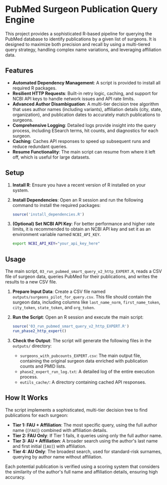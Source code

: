 # PubMed Surgeon Publication Query Engine

This project provides a sophisticated R-based pipeline for querying the PubMed database to identify publications by a given list of surgeons. It is designed to maximize both precision and recall by using a multi-tiered query strategy, handling complex name variations, and leveraging affiliation data.

## Features

- **Automated Dependency Management**: A script is provided to install all required R packages.
- **Resilient HTTP Requests**: Built-in retry logic, caching, and support for NCBI API keys to handle network issues and API rate limits.
- **Advanced Author Disambiguation**: A multi-tier decision tree algorithm that uses author names (including variants), affiliation details (city, state, organization), and publication dates to accurately match publications to surgeons.
- **Comprehensive Logging**: Detailed logs provide insight into the query process, including ESearch terms, hit counts, and diagnostics for each surgeon.
- **Caching**: Caches API responses to speed up subsequent runs and reduce redundant queries.
- **Resume Functionality**: The main script can resume from where it left off, which is useful for large datasets.

## Setup

1.  **Install R**: Ensure you have a recent version of R installed on your system.
2.  **Install Dependencies**: Open an R session and run the following command to install the required packages:

    ```R
    source('install_dependencies.R')
    ```

3.  **(Optional) Set NCBI API Key**: For better performance and higher rate limits, it is recommended to obtain an NCBI API key and set it as an environment variable named `NCBI_API_KEY`.

    ```bash
    export NCBI_API_KEY="your_api_key_here"
    ```

## Usage

The main script, `03_run_pubmed_smart_query_v2_http_EXPERT.R`, reads a CSV file of surgeon data, queries PubMed for their publications, and writes the results to a new CSV file.

1.  **Prepare Input Data**: Create a CSV file named `outputs/surgeons_pilot_for_query.csv`. This file should contain the surgeon data, including columns like `last_name_norm`, `first_name_token`, `city_token`, `state_token`, and `org_token`.
2.  **Run the Script**: Open an R session and execute the main script:

    ```R
    source('03_run_pubmed_smart_query_v2_http_EXPERT.R')
    run_phase2_http_expert()
    ```

3.  **Check the Output**: The script will generate the following files in the `outputs/` directory:
    - `surgeons_with_pubcounts_EXPERT.csv`: The main output file, containing the original surgeon data enriched with publication counts and PMID lists.
    - `phase2_expert_run_log.txt`: A detailed log of the entire execution process.
    - `eutils_cache/`: A directory containing cached API responses.

## How It Works

The script implements a sophisticated, multi-tier decision tree to find publications for each surgeon:

-   **Tier 1: FAU + Affiliation**: The most specific query, using the full author name (`[FAU]`) combined with affiliation details.
-   **Tier 2: FAU Only**: If Tier 1 fails, it queries using only the full author name.
-   **Tier 3: AU + Affiliation**: A broader search using the author's last name and first initial (`[AU]`) with affiliation.
-   **Tier 4: AU Only**: The broadest search, used for standard-risk surnames, querying by author name without affiliation.

Each potential publication is verified using a scoring system that considers the similarity of the author's full name and affiliation details, ensuring high accuracy.
